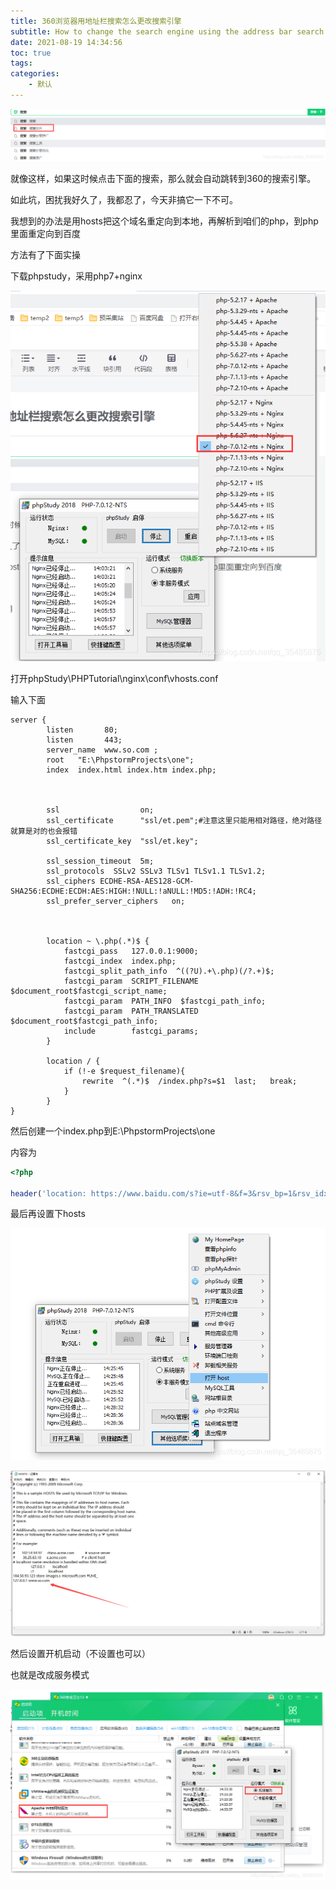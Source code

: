 ```yaml
---
title: 360浏览器用地址栏搜索怎么更改搜索引擎
subtitle: How to change the search engine using the address bar search in 360 Browser
date: 2021-08-19 14:34:56
toc: true
tags: 
categories: 
    - 默认
---
```



 ![img](https://raw.githubusercontent.com/eric-gitta-moore/eric-gitta-moore.github.io/main/static/images/20210819142052214.png)

 就像这样，如果这时候点击下面的搜索，那么就会自动跳转到360的搜索引擎。

如此坑，困扰我好久了，我都忍了，今天非搞它一下不可。

我想到的办法是用hosts把这个域名重定向到本地，再解析到咱们的php，到php里面重定向到百度

方法有了下面实操

下载phpstudy，采用php7+nginx

![img](https://raw.githubusercontent.com/eric-gitta-moore/eric-gitta-moore.github.io/main/static/images/20210819142355456.png)





 打开phpStudy\PHPTutorial\nginx\conf\vhosts.conf

输入下面

```
server {
        listen       80;
        listen       443;
        server_name  www.so.com ;
        root   "E:\PhpstormProjects\one";
		index  index.html index.htm index.php;
		
		

        ssl                  on;
        ssl_certificate      "ssl/et.pem";#注意这里只能用相对路径，绝对路径就算是对的也会报错
        ssl_certificate_key  "ssl/et.key";

        ssl_session_timeout  5m;
        ssl_protocols  SSLv2 SSLv3 TLSv1 TLSv1.1 TLSv1.2;
        ssl_ciphers ECDHE-RSA-AES128-GCM-SHA256:ECDHE:ECDH:AES:HIGH:!NULL:!aNULL:!MD5:!ADH:!RC4;
        ssl_prefer_server_ciphers   on;
		
		
		
        location ~ \.php(.*)$ {
            fastcgi_pass   127.0.0.1:9000;
            fastcgi_index  index.php;
            fastcgi_split_path_info  ^((?U).+\.php)(/?.+)$;
            fastcgi_param  SCRIPT_FILENAME  $document_root$fastcgi_script_name;
            fastcgi_param  PATH_INFO  $fastcgi_path_info;
            fastcgi_param  PATH_TRANSLATED  $document_root$fastcgi_path_info;
            include        fastcgi_params;
        }
		
		location / {
			if (!-e $request_filename){
				rewrite  ^(.*)$  /index.php?s=$1  last;   break;
			}
		}
}
```



然后创建一个index.php到E:\PhpstormProjects\one

内容为

```php
<?php

header('location: https://www.baidu.com/s?ie=utf-8&f=3&rsv_bp=1&rsv_idx=1&tn=baidu&fenlei=256&oq=dd&rsv_pq=ea431c930002357f&rsv_t=1fe3kF4YRUhLugiJuNRgsrgy%2FUane1loUg%2Bllo7JkiANVk8A%2FjWkRwzseiY&rqlang=cn&rsv_enter=1&rsv_dl=ts_1&rsv_btype=t&inputT=962&rsv_sug3=3&rsv_sug1=3&rsv_sug7=100&rsv_sug2=1&prefixsug=dd&rsp=1&rsv_sug4=1145&wd='.$_GET['q']);
```



最后再设置下hosts

![img](https://raw.githubusercontent.com/eric-gitta-moore/eric-gitta-moore.github.io/main/static/images/20210819143249667.png)

 ![img](https://raw.githubusercontent.com/eric-gitta-moore/eric-gitta-moore.github.io/main/static/images/20210819143304804.png)



 然后设置开机启动（不设置也可以）

也就是改成服务模式

![img](https://raw.githubusercontent.com/eric-gitta-moore/eric-gitta-moore.github.io/main/static/images/2021081914343462.png)